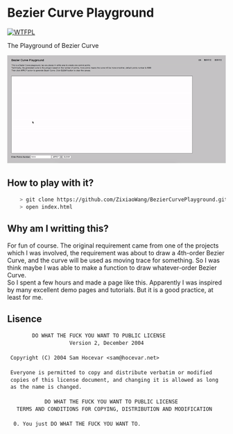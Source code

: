 # Bezier Curve Playground
<a href="http://www.wtfpl.net/"><img
       src="http://www.wtfpl.net/wp-content/uploads/2012/12/wtfpl-badge-4.png"
       width="80" height="15" alt="WTFPL" /></a>

The Playground of Bezier Curve

![Effect](./effect.gif)

## How to play with it?
```bash
    > git clone https://github.com/ZixiaoWang/BezierCurvePlayground.git
    > open index.html
```

## Why am I writting this?
For fun of course. The original requirement came from one of the projects which I was involved, the requirement was about to draw a 4th-order Bezier Curve, and the curve will be used as moving trace for something. So I was think maybe I was able to make a function to draw whatever-order Bezier Curve.  
So I spent a few hours and made a page like this. Apparently I was inspired by many excellent demo pages and tutorials. But it is a good practice, at least for me. 

## Lisence
```txt
        DO WHAT THE FUCK YOU WANT TO PUBLIC LICENSE 
                    Version 2, December 2004 

 Copyright (C) 2004 Sam Hocevar <sam@hocevar.net> 

 Everyone is permitted to copy and distribute verbatim or modified 
 copies of this license document, and changing it is allowed as long 
 as the name is changed. 

            DO WHAT THE FUCK YOU WANT TO PUBLIC LICENSE 
   TERMS AND CONDITIONS FOR COPYING, DISTRIBUTION AND MODIFICATION 

  0. You just DO WHAT THE FUCK YOU WANT TO.
```